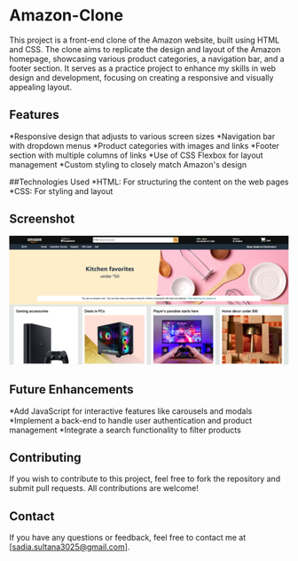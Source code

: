# Amazon-Clone
This project is a front-end clone of the Amazon website, built using HTML and CSS. The clone aims to replicate the design and layout of the Amazon homepage, showcasing various product categories, a navigation bar, and a footer section. It serves as a practice project to enhance my skills in web design and development, focusing on creating a responsive and visually appealing layout.

## Features
*Responsive design that adjusts to various screen sizes
*Navigation bar with dropdown menus
*Product categories with images and links
*Footer section with multiple columns of links
*Use of CSS Flexbox for layout management
*Custom styling to closely match Amazon's design

##Technologies Used
*HTML: For structuring the content on the web pages
*CSS: For styling and layout

## Screenshot
![Amazon Clone Screenshot](Images/demo.PNG)

## Future Enhancements
*Add JavaScript for interactive features like carousels and modals
*Implement a back-end to handle user authentication and product management
*Integrate a search functionality to filter products

## Contributing
If you wish to contribute to this project, feel free to fork the repository and submit pull requests. All contributions are welcome!

## Contact
If you have any questions or feedback, feel free to contact me at [sadia.sultana3025@gmail.com].

[def]: Images/demo.PNG
